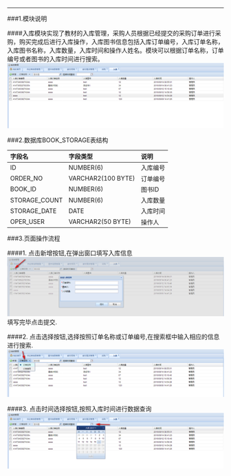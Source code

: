 ****

###1.模块说明

####入库模块实现了教材的入库管理，采购人员根据已经提交的采购订单进行采购，购买完成后进行入库操作，入库图书信息包括入库订单编号，入库订单名称，入库图书名称，入库数量，入库时间和操作人姓名。模块可以根据订单名称，订单编号或者图书的入库时间进行搜索。![](/assets/2017-06-16_154646.png)

###2.数据库BOOK_STORAGE表结构

| 字段名|字段类型|说明|
| :---|:---|:---|
|ID           |   NUMBER(6)          |     入库编号|
|ORDER_NO     |   VARCHAR2(100 BYTE) |       订单编号|
|BOOK_ID      |   NUMBER(6)          |       图书ID|
|STORAGE_COUNT|   NUMBER(6)          |     入库数量|
|STORAGE_DATE |   DATE               |     入库时间|
|OPER_USER    |   VARCHAR2(50 BYTE)  |        操作人|



###3.页面操作流程

####1. 点击新增按钮,在弹出窗口填写入库信息![](/assets/2017-06-16_155323.png)填写完毕点击提交.

####2. 点击选择按钮,选择按照订单名称或订单编号,在搜索框中输入相应的信息进行搜索.
![](/assets/2017-06-16_155435.png)


####3. 点击时间选择按钮,按照入库时间进行数据查询
![](/assets/2017-06-16_155600.png)
